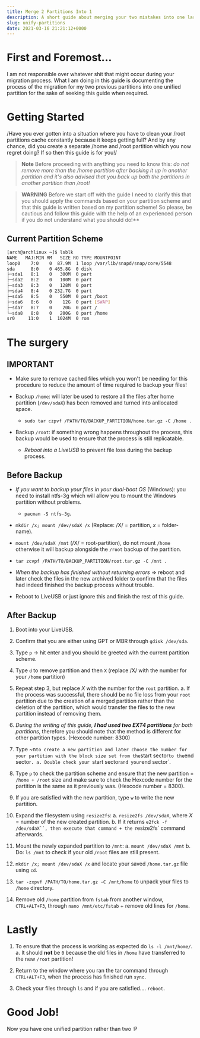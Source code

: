 ```yaml
---
title: Merge 2 Partitions Into 1
description: A short guide about merging your two mistakes into one larger mistake.
slug: unify-partitions
date: 2021-03-16 21:21:12+0000
---
```


# First and Foremost...
I am not responsible over whatever shit that might occur during your migration
process. What I am doing in this guide is documenting the process of the
migration for my two previous partitions into one unified partition for the
sake of seeking this guide when required.

# Getting Started
/Have you ever gotten into a situation where you have to clean your /root
partitions cache constantly because it keeps getting full? And by any chance,
did you create a separate /home and /root partition which you now regret doing?
If so then this guide is for you!/

> **Note**
> Before proceeding with anything you need to know this: *do not remove more
> than the /home partition after backing it up in another partition and it's
> also advised that you back up both the partitions in another partition than
> /root!*

> **WARNING**
> Before we start off with the guide I need to clarify this that you should
> apply the commands based on your partition scheme and that this guide is
> written based on my partition scheme! So please, be cautious and follow this
> guide with the help of an experienced person if you do not understand what
> you should do!**

## Current Partition Scheme
```bash
[arch@archlinux ~]$ lsblk
NAME   MAJ:MIN RM   SIZE RO TYPE MOUNTPOINT
loop0    7:0    0  87.9M  1 loop /var/lib/snapd/snap/core/5548
sda      8:0    0 465.8G  0 disk
├─sda1   8:1    0   300M  0 part
├─sda2   8:2    0   100M  0 part
├─sda3   8:3    0   128M  0 part
├─sda4   8:4    0 232.7G  0 part
├─sda5   8:5    0   550M  0 part /boot
├─sda6   8:6    0    12G  0 part [SWAP]
├─sda7   8:7    0    20G  0 part /
└─sda8   8:8    0   200G  0 part /home
sr0     11:0    1  1024M  0 rom
```

# The surgery
## IMPORTANT
- Make sure to remove cached files which you won't be needing for this
  procedure to reduce the amount of time required to backup your files!

- Backup `/home`: will later be used to restore all the files after home
  partition (`/dev/sdaX`) has been removed and turned into anllocated space.
  + `sudo tar czpvf /PATH/TO/BACKUP_PARTITION/home.tar.gz -C /home .`

- Backup `/root`: if something wrong happens throughout the process, this
  backup would be used to ensure that the process is still replicatable.
  + *Reboot into a LiveUSB* to prevent file loss during the backup process.

## Before Backup
- *If you want to backup your files in your dual-boot OS* (Windows): you need
  to install ntfs-3g which will allow you to mount the Windows partition
  without problems.
  + `pacman -S ntfs-3g`.

- `mkdir /x; mount /dev/sdaX /x` (Replace: /X/ = partition, *x* = folder-name).
- `mount /dev/sdaX /mnt` (/X/ = root-partition), do not mount `/home` otherwise
  it will backup alongside the `/root` backup of the partition.

- `tar zcvpf /PATH/TO/BACKUP_PARTITION/root.tar.gz -C /mnt .`
- *When the backup has finished without returning errors* => reboot and later
  check the files in the new archived folder to confirm that the files had
  indeed finished the backup process without trouble.

- Reboot to LiveUSB or just ignore this and finish the rest of this guide.

## After Backup
1. Boot into your LiveUSB.
2. Confirm that you are either using GPT or MBR through `gdisk /dev/sda`.
3. Type `p` -> hit enter and you should be greeted with the current partition
   scheme.

4. Type `d` to remove partition and then `X` (replace /X/ with the number for
   your `/home` partition)

5. Repeat step 3, but replace *X* with the number for the `root` partition.
   a. If the process was successful, there should be no file loss from your
      `root` partition due to the creation of a merged partition rather than the
      deletion of the partition, which would transfer the files to the new
      partition instead of removing them.

6. *During the writing of this guide, **I had used two EXT4 partitions** for both
   partitions*, therefore you should note that the method is different for other
   partition types. (Hexcode number: 8300)

7. Type ~n` to create a new partition and later choose the number for your
   partition with the block size set from the `start sector` to the `end sector`.
   a. Double check your `start sector` and your `end sector`.

8. Type `p` to check the partition scheme and ensure that the new partition =
   `/home + /root` size and make sure to check the Hexcode number for the
   partition is the same as it previously was. (Hexcode number = 8300).

9. If you are satisfied with the new partition, type `w` to write the new
   partition.

10. Expand the filesystem using `resize2fs`:
    a. `resize2fs /dev/sdaX`, where *X* = number of the new created partition.
    b. If it returns `e2fck -f /dev/sdaX``, then execute that command + the
       `resize2fs` command afterwards.

11. Mount the newly expanded partition to `/mnt`:
    a. `mount /dev/sdaX /mnt`
    b. Do: `ls /mnt` to check if your old `/root` files are still present.

12. `mkdir /x; mount /dev/sdaX /x` and locate your saved `/home.tar.gz` file
    using `cd`.

13. `tar -zxpvf /PATH/TO/home.tar.gz -C /mnt/home` to unpack your files to
    `/home` directory.

14. Remove old `/home` partition from `fstab` from another window,
    `CTRL+ALT+F3`, through `nano /mnt/etc/fstab` + remove old lines for `/home`.

# Lastly
 1. To ensure that the process is working as expected do `ls -l /mnt/home/`.
    a. It should **not** be `0` because the old files in `/home` have
       transferred to the new `/root` partition!

 2. Return to the window where you ran the tar command through `CTRL+ALT+F3`,
    when the process has finished run `sync`.

 3. Check your files through `ls` and if you are satisfied.... `reboot`.

# Good Job!
Now you have one unified partition rather than two :P
